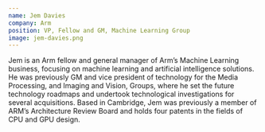 ```yaml
---
name: Jem Davies
company: Arm
position: VP, Fellow and GM, Machine Learning Group
image: jem-davies.png
---
```

Jem is an Arm fellow and general manager of Arm’s Machine Learning business, focusing on machine learning and artificial intelligence solutions. He was previously GM and vice president of technology for the Media Processing, and Imaging and Vision, Groups, where he set the future technology roadmaps and undertook technological investigations for several acquisitions. Based in Cambridge, Jem was previously a member of ARM’s Architecture Review Board and holds four patents in the fields of CPU and GPU design.

